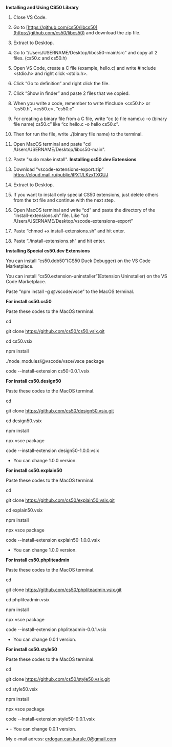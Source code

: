 **Installing and Using CS50 Library**
1. Close VS Code.
2. Go to [https://github.com/cs50/libcs50](https://github.com/cs50/libcs50) and download the zip file.
3. Extract to Desktop.
4. Go to “/Users/USERNAME/Desktop/libcs50-main/src” and copy all 2 files. (cs50.c and cs50.h)
5. Open VS Code, create a C file (example, hello.c) and write #include <stdio.h> and right click <stdio.h>.
6. Click “Go to definition” and right click the file.
7. Click “Show in finder” and paste 2 files that we copied.
8. When you write a code, remember to write #include <cs50.h> or “cs50.h”, <cs50.c>, “cs50.c”
9. For creating a binary file from a C file, write “cc (c file name).c -o (binary file name) cs50.c” like “cc hello.c -o hello cs50.c”.
10. Then for run the file, write ./(binary file name) to the terminal.

11. Open MacOS terminal and paste "cd /Users/USERNAME/Desktop/libcs50-main".
12. Paste "sudo make install".
**Installing cs50.dev Extensions**
13. Download “vscode-extensions-export.zip” https://cloud.mail.ru/public/iPXT/LKzxTXGUJ
14. Extract to Desktop.
15. If you want to install only special CS50 extensions, just delete others from the txt file and continue with the next step.
16. Open MacOS terminal and write “cd” and paste the directory of the “install-extensions.sh” file. Like “cd /Users/USERNAME/Desktop/vscode-extensions-export”
17. Paste “chmod +x install-extensions.sh” and hit enter.
18. Paste “./install-extensions.sh” and hit enter.

**Installing Special cs50.dev Extensions**

You can install “cs50.ddb50”(CS50 Duck Debugger) on the VS Code Marketplace.

You can install “cs50.extension-uninstaller”(Extension Uninstaller) on the VS Code Marketplace.

Paste “npm install -g @vscode/vsce” to the MacOS terminal.

**For install cs50.cs50**
  
Paste these codes to the MacOS terminal.

cd

git clone https://github.com/cs50/cs50.vsix.git

cd cs50.vsix

npm install

./node_modules/@vscode/vsce/vsce package

code --install-extension cs50-0.0.1.vsix

**For install cs50.design50**

Paste these codes to the MacOS terminal.

cd

git clone https://github.com/cs50/design50.vsix.git

cd design50.vsix

npm install

npx vsce package

code --install-extension design50-1.0.0.vsix

- You can change 1.0.0 version.

**For install cs50.explain50**

Paste these codes to the MacOS terminal.

cd

git clone https://github.com/cs50/explain50.vsix.git

cd explain50.vsix

npm install

npx vsce package

code --install-extension explain50-1.0.0.vsix

- You can change 1.0.0 version.

**For install cs50.phpliteadmin**

Paste these codes to the MacOS terminal.

cd

git clone https://github.com/cs50/phpliteadmin.vsix.git

cd phpliteadmin.vsix

npm install

npx vsce package

code --install-extension phpliteadmin-0.0.1.vsix

- You can change 0.0.1 version.

**For install cs50.style50**

Paste these codes to the MacOS terminal.

cd

git clone https://github.com/cs50/style50.vsix.git

cd style50.vsix

npm install

npx vsce package

code --install-extension style50-0.0.1.vsix

• ⁃ You can change 0.0.1 version.

My e-mail adress: erdogan.can.karule.0@gmail.com
